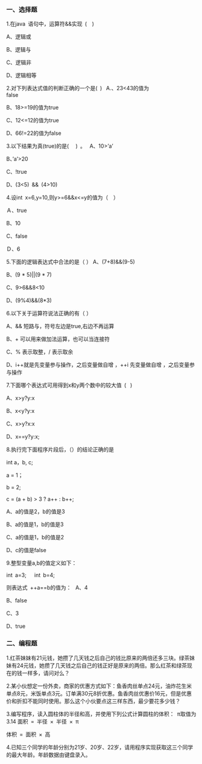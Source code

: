 ### 一、选择题

1.在java 语句中，运算符&&实现 (  )

A、逻辑或 

B、逻辑与 

C、逻辑非 

D、逻辑相等 

2.对下列表达式值的判断正确的一个是( ) 
A.、23<43的值为false                   

B、18>=19的值为true 

C、12<=12的值为true                   

D、66!=22的值为false

3.以下结果为真(true)的是(   ) 。 
A、10>’a’    

B、’a’>20    

C、!true   

D、(3<5) && (4>10) 

4.设int x=6,y=10,则y>=6&&x<=y的值为（  ）  

Ａ、true   

B、10   

C、false    

Ｄ、6

5.下面的逻辑表达式中合法的是（   ）
A、(7+8)&&(9-5)  

B、(9 * 5)||(9 * 7)   

C、9>6&&8<10  

D、(9%4)&&(8*3) 

6.以下关于运算符说法正确的有（ ）

A、&& 短路与，符号左边是true,右边不再运算

B、+ 可以用来做加法运算，也可以当连接符

C、% 表示取整，/ 表示取余

D、i++就是先变量参与操作，之后变量做自增 ，++i 先变量做自增 ，之后变量参与操作

7.下面哪个表达式可用得到x和y两个数中的较大值 (  )

A、x>y?y:x     

B、x<y?y:x       

C、x>y?x:x    

D、x==y?y:x;

8.执行完下面程序片段后，（）的结论正确的是

int a，b, c;

a = 1；

b = 2;

c = (a + b) > 3 ? a++ : b++;

A、a的值是2，b的值是3

B、a的值是1，b的值是3

C、a的值是1，b的值是2

D、c的值是false

9.整型变量a,b的值定义如下：   

int a=3;   int b=4; 

则表达式 ++a==b的值为： 
A、4    

B、false   

C、3    

D、true 

### 二、编程题

1.红茶妹妹有21元钱，她攒了几天钱之后自己的钱比原来的两倍还多三块。绿茶妹妹有24元钱，她攒了几天钱之后自己的钱正好是原来的两倍。那么红茶和绿茶现在的钱一样多，请问对么？

2.某小伙想定一份外卖，商家的优惠方式如下：鱼香肉丝单点24元，油炸花生米单点8元，米饭单点3元。订单满30元8折优惠。鱼香肉丝优惠价16元，但是优惠价和折扣不能同时使用。那么这个小伙要点这三样东西，最少要花多少钱？



3.编写程序，读入圆柱体的半径和高，并使用下列公式计算圆柱的体积： π取值为3.14
面积 = 半径 × 半径 × π 

体积 = 面积 × 高 



4.已知三个同学的年龄分别为21岁、20岁、22岁，请用程序实现获取这三个同学的最大年龄。年龄数据由键盘录入。